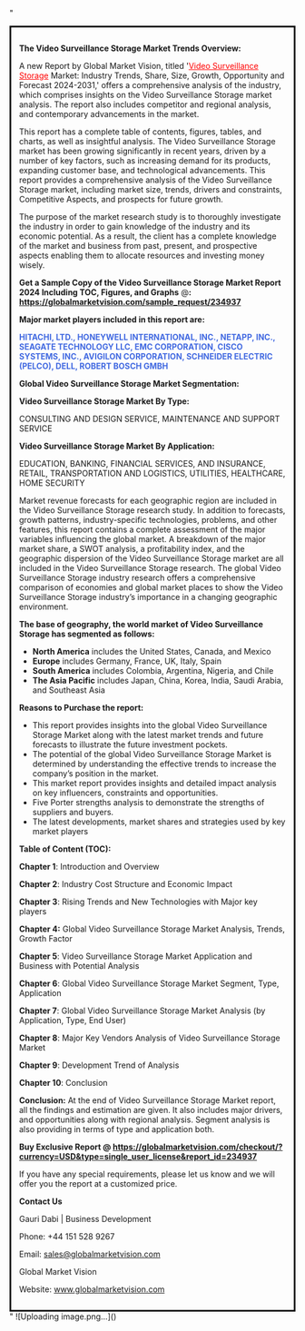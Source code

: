 "<div style='border: 3px solid black; padding: 1em;'>

<strong>The Video Surveillance Storage Market Trends Overview:</strong>

A new Report by Global Market Vision, titled '<a style='color: #ff0000;' href='https://globalmarketvision.com/reports/global-video-surveillance-storage-market/234937'>Video Surveillance Storage</a> Market: Industry Trends, Share, Size, Growth, Opportunity and Forecast 2024-2031,' offers a comprehensive analysis of the industry, which comprises insights on the Video Surveillance Storage market analysis. The report also includes competitor and regional analysis, and contemporary advancements in the market.

This report has a complete table of contents, figures, tables, and charts, as well as insightful analysis. The Video Surveillance Storage market has been growing significantly in recent years, driven by a number of key factors, such as increasing demand for its products, expanding customer base, and technological advancements. This report provides a comprehensive analysis of the Video Surveillance Storage market, including market size, trends, drivers and constraints, Competitive Aspects, and prospects for future growth.

The purpose of the market research study is to thoroughly investigate the industry in order to gain knowledge of the industry and its economic potential. As a result, the client has a complete knowledge of the market and business from past, present, and prospective aspects enabling them to allocate resources and investing money wisely.

<strong>Get a Sample Copy of the Video Surveillance Storage Market Report 2024 Including TOC, Figures, and Graphs</strong> @<strong>:</strong><strong> <a style='color: #ff0000;' href='https://globalmarketvision.com/sample_request/234937?utm_source=linkedinPulse&utm_medium=Dhiraj&utm_campaign=Dhiraj'><strong>https://globalmarketvision.com/sample_request/234937</strong></a></strong>

<strong>Major market players included in this report are:</strong>

<strong style='color: #4169e1;'>HITACHI, LTD., HONEYWELL INTERNATIONAL, INC., NETAPP, INC., SEAGATE TECHNOLOGY LLC, EMC CORPORATION, CISCO SYSTEMS, INC., AVIGILON CORPORATION, SCHNEIDER ELECTRIC (PELCO), DELL, ROBERT BOSCH GMBH</strong>

<strong>Global Video Surveillance Storage Market Segmentation:</strong>

<strong>Video Surveillance Storage Market By Type:</strong>

CONSULTING AND DESIGN SERVICE, MAINTENANCE AND SUPPORT SERVICE

<strong>Video Surveillance Storage Market By Application:</strong>

EDUCATION, BANKING, FINANCIAL SERVICES, AND INSURANCE, RETAIL, TRANSPORTATION AND LOGISTICS, UTILITIES, HEALTHCARE, HOME SECURITY

Market revenue forecasts for each geographic region are included in the Video Surveillance Storage research study. In addition to forecasts, growth patterns, industry-specific technologies, problems, and other features, this report contains a complete assessment of the major variables influencing the global market. A breakdown of the major market share, a SWOT analysis, a profitability index, and the geographic dispersion of the Video Surveillance Storage market are all included in the Video Surveillance Storage research. The global Video Surveillance Storage industry research offers a comprehensive comparison of economies and global market places to show the Video Surveillance Storage industry’s importance in a changing geographic environment.

<strong>The base of geography, the world market of Video Surveillance Storage has segmented as follows:</strong>
<ul>
  <li><strong>North America</strong> includes the United States, Canada, and Mexico</li>
  <li><strong>Europe</strong> includes Germany, France, UK, Italy, Spain</li>
  <li><strong>South America</strong> includes Colombia, Argentina, Nigeria, and Chile</li>
  <li><strong>The Asia Pacific</strong> includes Japan, China, Korea, India, Saudi Arabia, and Southeast Asia</li>
</ul>
<strong>Reasons to Purchase the report:</strong>
<ul>
  <li>This report provides insights into the global Video Surveillance Storage Market along with the latest market trends and future forecasts to illustrate the future investment pockets.</li>
  <li>The potential of the global Video Surveillance Storage Market is determined by understanding the effective trends to increase the company’s position in the market.</li>
  <li>This market report provides insights and detailed impact analysis on key influencers, constraints and opportunities.</li>
  <li>Five Porter strengths analysis to demonstrate the strengths of suppliers and buyers.</li>
  <li>The latest developments, market shares and strategies used by key market players</li>
</ul>
<strong>Table of Content (TOC): </strong>

<strong>Chapter 1</strong>: Introduction and Overview

<strong>Chapter 2</strong>: Industry Cost Structure and Economic Impact

<strong>Chapter 3</strong>: Rising Trends and New Technologies with Major key players

<strong>Chapter 4:</strong> Global Video Surveillance Storage Market Analysis, Trends, Growth Factor

<strong>Chapter 5</strong>: Video Surveillance Storage Market Application and Business with Potential Analysis

<strong>Chapter 6</strong>: Global Video Surveillance Storage Market Segment, Type, Application

<strong>Chapter 7</strong>: Global Video Surveillance Storage Market Analysis (by Application, Type, End User)

<strong>Chapter 8</strong>: Major Key Vendors Analysis of Video Surveillance Storage Market

<strong>Chapter 9</strong>: Development Trend of Analysis

<strong>Chapter 10</strong>: Conclusion

<strong>Conclusion:</strong> At the end of Video Surveillance Storage Market report, all the findings and estimation are given. It also includes major drivers, and opportunities along with regional analysis. Segment analysis is also providing in terms of type and application both.

<strong>Buy Exclusive Report @</strong><strong> <strong><a style='color: #ff0000;' href='https://globalmarketvision.com/checkout/?currency=USD&type=single_user_license&report_id=234937?utm_source=linkedinPulse&utm_medium=Dhiraj&utm_campaign=Dhiraj'>https://globalmarketvision.com/checkout/?currency=USD&type=single_user_license&report_id=234937</a></strong>
</strong>

If you have any special requirements, please let us know and we will offer you the report at a customized price.

<strong>Contact Us</strong>

Gauri Dabi | Business Development

Phone: +44 151 528 9267

Email: <a href='mailto:sales@globalmarketvision.com'>sales@globalmarketvision.com</a>

Global Market Vision

Website: <a href='http://www.globalmarketvision.com/'>www.globalmarketvision.com</a>

</div>"
![Uploading image.png…]()
